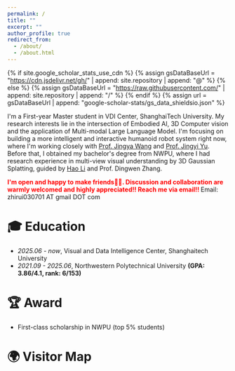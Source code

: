 ```yaml
---
permalink: /
title: ""
excerpt: ""
author_profile: true
redirect_from: 
  - /about/
  - /about.html
---
```


{% if site.google_scholar_stats_use_cdn %}
{% assign gsDataBaseUrl = "https://cdn.jsdelivr.net/gh/" | append: site.repository | append: "@" %}
{% else %}
{% assign gsDataBaseUrl = "https://raw.githubusercontent.com/" | append: site.repository | append: "/" %}
{% endif %}
{% assign url = gsDataBaseUrl | append: "google-scholar-stats/gs_data_shieldsio.json" %}

<span class='anchor' id='about-me'></span>

I'm a First-year Master student in VDI Center, ShanghaiTech University. My research interests lie in the intersection of Embodied AI, 3D Computer vision and the application of Multi-modal Large Language Model. I'm focusing on building a more intelligent and interactive humanoid robot system right now, where I'm working closely with [Prof. Jingya Wang](https://faculty.sist.shanghaitech.edu.cn/faculty/wangjingya/) and [Prof. Jingyi Yu](https://scholar.google.com/citations?user=R9L_AfQAAAAJ&hl=zh-CN). Before that, I obtained my bachelor's degree from NWPU, where I had research experience in multi-view visual understanding by 3D Gaussian Splatting, guided by [Hao Li](https://lifuguan.github.io/) and Prof. Dingwen Zhang.

<strong style="color:red">I'm open and happy to make friends🥳🥳. Discussion and collaboration are warmly welcomed and highly appreciated!! Reach me via email!! </strong>
Email: zhirui030701 AT gmail DOT com

# 🎓 Education
- *2025.06 - now*, Visual and Data Intelligence Center, Shanghaitech University
- *2021.09 - 2025.06*, Northwestern Polytechnical University __(GPA: 3.86/4.1, rank: 6/153)__

# 🏆 Award
- First-class scholarship in NWPU (top 5% students)

# 🌍 Visitor Map
<script type="text/javascript" id="clustrmaps" src="//clustrmaps.com/map_v2.js?d=Fqedyl9HmwV-Dlk4qDHDO6LQ4CFJXYxYt-hyoZ2Zfq8&cl=ffffff&w=a"></script>




